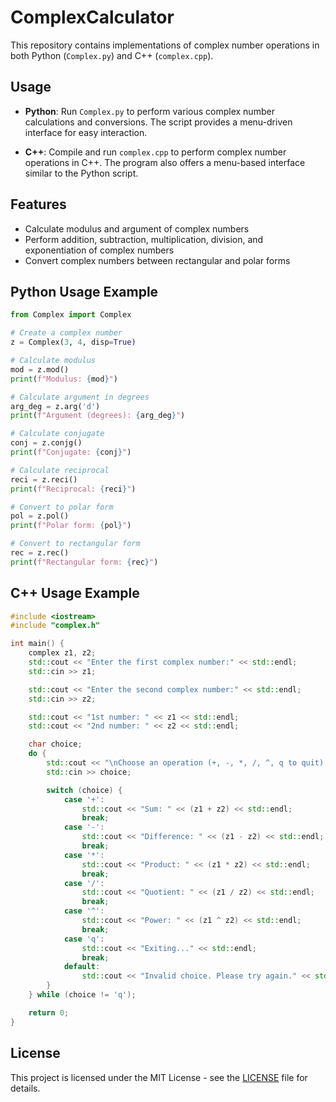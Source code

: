 # ComplexCalculator

This repository contains implementations of complex number operations in both Python (`Complex.py`) and C++ (`complex.cpp`).

## Usage

- **Python**: Run `Complex.py` to perform various complex number calculations and conversions. The script provides a menu-driven interface for easy interaction.

- **C++**: Compile and run `complex.cpp` to perform complex number operations in C++. The program also offers a menu-based interface similar to the Python script.

## Features

- Calculate modulus and argument of complex numbers
- Perform addition, subtraction, multiplication, division, and exponentiation of complex numbers
- Convert complex numbers between rectangular and polar forms

## Python Usage Example

```python
from Complex import Complex

# Create a complex number
z = Complex(3, 4, disp=True)

# Calculate modulus
mod = z.mod()
print(f"Modulus: {mod}")

# Calculate argument in degrees
arg_deg = z.arg('d')
print(f"Argument (degrees): {arg_deg}")

# Calculate conjugate
conj = z.conjg()
print(f"Conjugate: {conj}")

# Calculate reciprocal
reci = z.reci()
print(f"Reciprocal: {reci}")

# Convert to polar form
pol = z.pol()
print(f"Polar form: {pol}")

# Convert to rectangular form
rec = z.rec()
print(f"Rectangular form: {rec}")
```

## C++ Usage Example

```cpp
#include <iostream>
#include "complex.h"

int main() {
    complex z1, z2;
    std::cout << "Enter the first complex number:" << std::endl;
    std::cin >> z1;

    std::cout << "Enter the second complex number:" << std::endl;
    std::cin >> z2;

    std::cout << "1st number: " << z1 << std::endl;
    std::cout << "2nd number: " << z2 << std::endl;

    char choice;
    do {
        std::cout << "\nChoose an operation (+, -, *, /, ^, q to quit): ";
        std::cin >> choice;

        switch (choice) {
            case '+':
                std::cout << "Sum: " << (z1 + z2) << std::endl;
                break;
            case '-':
                std::cout << "Difference: " << (z1 - z2) << std::endl;
                break;
            case '*':
                std::cout << "Product: " << (z1 * z2) << std::endl;
                break;
            case '/':
                std::cout << "Quotient: " << (z1 / z2) << std::endl;
                break;
            case '^':
                std::cout << "Power: " << (z1 ^ z2) << std::endl;
                break;
            case 'q':
                std::cout << "Exiting..." << std::endl;
                break;
            default:
                std::cout << "Invalid choice. Please try again." << std::endl;
        }
    } while (choice != 'q');

    return 0;
}
```

## License

This project is licensed under the MIT License - see the [LICENSE](LICENSE) file for details.